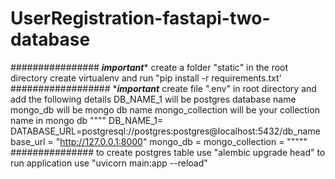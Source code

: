# UserRegistration-fastapi-two-database

################
***important****
create a folder "static" in the root directory
create virtualenv and run "pip install -r requirements.txt'
##################
****important***
create file ".env" in root directory and add the following details
DB_NAME_1 will be postgres database name 
mongo_db will be mongo db name
mongo_collection will be your collection name in mongo db
""""
DB_NAME_1=
DATABASE_URL=postgresql://postgres:postgres@localhost:5432/db_name
base_url = "http://127.0.0.1:8000"
mongo_db =
mongo_collection =
"""""
###############
to create postgres table use "alembic upgrade head"
to run application use "uvicorn main:app --reload"
